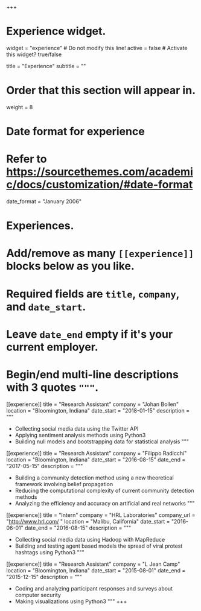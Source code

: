+++
# Experience widget.
widget = "experience"  # Do not modify this line!
active = false  # Activate this widget? true/false

title = "Experience"
subtitle = ""

# Order that this section will appear in.
weight = 8

# Date format for experience
#   Refer to https://sourcethemes.com/academic/docs/customization/#date-format
date_format = "January 2006"

# Experiences.
#   Add/remove as many `[[experience]]` blocks below as you like.
#   Required fields are `title`, `company`, and `date_start`.
#   Leave `date_end` empty if it's your current employer.
#   Begin/end multi-line descriptions with 3 quotes `"""`.

[[experience]]
  title = "Research Assistant"
  company = "Johan Bollen"
  location = "Bloomington, Indiana"
  date_start = "2018-01-15"
  description = """
  
  * Collecting social media data using the Twitter API
  * Applying sentiment analysis methods using Python3
  * Building null models and bootstrapping data for statistical analysis
  """

[[experience]]
  title = "Research Assistant"
  company = "Filippo Radicchi"
  location = "Bloomington, Indiana"
  date_start = "2016-08-15"
  date_end = "2017-05-15"
  description = """
  
  * Building a community detection method using a new theoretical framework involving belief propagation
  * Reducing the computational complexity of current community detection methods
  * Analyzing the efficiency and accuracy on artificial and real networks
  """

[[experience]]
  title = "Intern"
  company = "HRL Laboratories"
  company_url = "http://www.hrl.com/ "
  location = "Malibu, California"
  date_start = "2016-06-01"
  date_end = "2016-08-15"
  description = """
  
  * Collecting social media data using Hadoop with MapReduce
  * Building and testing agent based models the spread of viral protest hashtags using Python3
  """

[[experience]]
  title = "Research Assistant"
  company = "L Jean Camp"
  location = "Bloomington, Indiana"
  date_start = "2015-08-01"
  date_end = "2015-12-15"
  description = """
  
  * Coding and analyzing participant responses and surveys about computer security
  * Making visualizations using Python3
  """
+++
